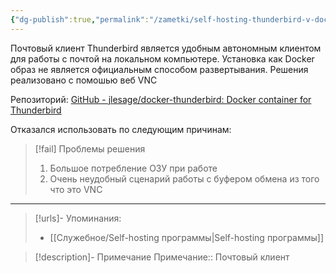 ```yaml
---
{"dg-publish":true,"permalink":"/zametki/self-hosting-thunderbird-v-docker/","created":"2024-09-14 23:56","updated":"2024-10-09T19:53:21+03:00"}
---
```


Почтовый клиент Thunderbird является удобным автономным клиентом для работы с почтой на локальном компьютере. Установка как Docker образ не является официальным способом развертывания. Решения реализовано с помошью веб VNC

Репозиторий: [GitHub - jlesage/docker-thunderbird: Docker container for Thunderbird](https://github.com/jlesage/docker-thunderbird)

Отказался использовать по следующим причинам:
> [!fail] Проблемы решения
> 1. Большое потребление ОЗУ при работе
> 2. Очень неудобный сценарий работы с буфером обмена из того что это VNC

---
> [!urls]- Упоминания:
> - [[Служебное/Self-hosting программы\|Self-hosting программы]]

> [!description]- Примечание
> Примечание:: Почтовый клиент
